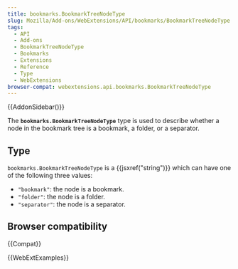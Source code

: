 ```yaml
---
title: bookmarks.BookmarkTreeNodeType
slug: Mozilla/Add-ons/WebExtensions/API/bookmarks/BookmarkTreeNodeType
tags:
  - API
  - Add-ons
  - BookmarkTreeNodeType
  - Bookmarks
  - Extensions
  - Reference
  - Type
  - WebExtensions
browser-compat: webextensions.api.bookmarks.BookmarkTreeNodeType
---
```


{{AddonSidebar()}}

The **`bookmarks.BookmarkTreeNodeType`** type is used to describe whether a node in the bookmark tree is a bookmark, a folder, or a separator.

## Type

`bookmarks.BookmarkTreeNodeType` is a {{jsxref("string")}} which can have one of the following three values:

- `"bookmark"`: the node is a bookmark.
- `"folder"`: the node is a folder.
- `"separator"`: the node is a separator.

## Browser compatibility

{{Compat}}

{{WebExtExamples}}

